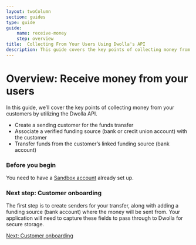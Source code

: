 ```yaml
---
layout: twoColumn
section: guides
type: guide
guide:
    name: receive-money
    step: overview
title:  Collecting From Your Users Using Dwolla's API
description: This guide covers the key points of collecting money from your customers by utilizing the Dwolla API.
---
```


# Overview: Receive money from your users

In this guide, we’ll cover the key points of collecting money from your customers by utilizing the Dwolla API.

- Create a sending customer for the funds transfer
- Associate a verified funding source (bank or credit union account) with the customer
- Transfer funds from the customer’s linked funding source (bank account)

### Before you begin

You need to have a [Sandbox account](/guides/sandbox-setup) already set up.

### Next step: Customer onboarding

The first step is to create senders for your transfer, along with adding a funding source (bank account) where the money will be sent from. Your application will need to capture these fields to pass through to Dwolla for secure storage.

<nav class="pager-nav">
    <a href="" style="display:none;"></a>
    <a href="/guides/receive-money/onboarding.html">Next: Customer onboarding</a>
</nav>
